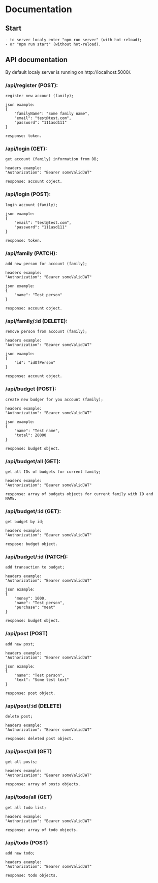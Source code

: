 # Documentation

## Start

    - to server localy enter "npm run server" (with hot-reload);
    - or "npm run start" (without hot-reload).

## API documentation

By default localy server is running on http://localhost:5000/.

### /api/register (POST):
    register new account (family);

    json example:
    {
        "familyName": "Some family name",
        "email": "test@test.com",
        "password": "111asd111"
    }

    response: token.

### /api/login (GET):
    get account (family) information from DB;

    headers example:
    "Authorization": "Bearer someValidJWT"

    response: account object.

### /api/login (POST):
    login account (family);

    json example:
    {
        "email": "test@test.com",
        "password": "111asd111"
    }

    response: token.

### /api/family (PATCH):
    add new person for account (family);

    headers example:
    "Authorization": "Bearer someValidJWT"

    json example:
    {
        "name": "Test person"
    }

    response: account object.

### /api/family/:id (DELETE):
    remove person from account (family);

    headers example:
    "Authorization": "Bearer someValidJWT"

    json example:
    {
        "id": "idOfPerson"
    }

    response: account object.

### /api/budget (POST):
    create new budger for you account (family);

    headers example:
    "Authorization": "Bearer someValidJWT"

    json example:
    {
        "name": "Test name",
        "total": 20000
    }

    response: budget object.

### /api/budget/all (GET):
    get all IDs of budgets for current family;

    headers example:
    "Authorization": "Bearer someValidJWT"

    response: array of budgets objects for current family with ID and NAME.

### /api/budget/:id (GET):
    get budget by id;

    headers example:
    "Authorization": "Bearer someValidJWT"

    respose: budget object.

### /api/budget/:id (PATCH):
    add transaction to budget;

    headers example:
    "Authorization": "Bearer someValidJWT"

    json example:
    {
        "money": 1000,
        "name": "Test person",
        "purchase": "meat"
    }

    response: budget object.

### /api/post (POST)
    add new post;

    headers example:
    "Authorization": "Bearer someValidJWT"

    json example:
    {
        "name": "Test person",
        "text": "Some test text"
    }

    response: post object.

### /api/post/:id (DELETE)
    delete post;

    headers example:
    "Authorization": "Bearer someValidJWT"

    response: deleted post object.

### /api/post/all (GET)
    get all posts;

    headers example:
    "Authorization": "Bearer someValidJWT"

    response: array of posts objects.

### /api/todo/all (GET)
    get all todo list;

    headers example:
    "Authorization": "Bearer someValidJWT"

    response: array of todo objects.

### /api/todo (POST)
    add new todo;

    headers example:
    "Authorization": "Bearer someValidJWT"

    response: todo objects.
